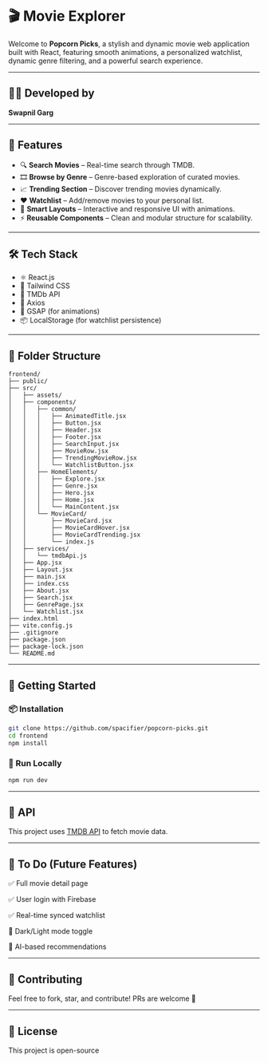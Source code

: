 
# 🎬 Movie Explorer

Welcome to **Popcorn Picks**, a stylish and dynamic movie web application built with React, featuring smooth animations, a personalized watchlist, dynamic genre filtering, and a powerful search experience.

---

## 👨‍💻 Developed by
**Swapnil Garg**

---

## 🌟 Features

- 🔍 **Search Movies** – Real-time search through TMDB.
- 🎞️ **Browse by Genre** – Genre-based exploration of curated movies.
- 📈 **Trending Section** – Discover trending movies dynamically.
- ❤️ **Watchlist** – Add/remove movies to your personal list.
- 🧠 **Smart Layouts** – Interactive and responsive UI with animations.
- ⚡ **Reusable Components** – Clean and modular structure for scalability.

---

## 🛠 Tech Stack

- ⚛️ React.js
- 💅 Tailwind CSS
- 🎥 TMDb API
- 🔁 Axios
- 🧠 GSAP (for animations)
- 📦 LocalStorage (for watchlist persistence)

---


## 📂 Folder Structure

```
frontend/
├── public/
├── src/
│   ├── assets/
│   ├── components/
│   │   ├── common/
│   │   │   ├── AnimatedTitle.jsx
│   │   │   ├── Button.jsx
│   │   │   ├── Header.jsx
│   │   │   ├── Footer.jsx
│   │   │   ├── SearchInput.jsx
│   │   │   ├── MovieRow.jsx
│   │   │   ├── TrendingMovieRow.jsx
│   │   │   └── WatchlistButton.jsx
│   │   ├── HomeElements/
│   │   │   ├── Explore.jsx
│   │   │   ├── Genre.jsx
│   │   │   ├── Hero.jsx
│   │   │   ├── Home.jsx
│   │   │   └── MainContent.jsx
│   │   └── MovieCard/
│   │       ├── MovieCard.jsx
│   │       ├── MovieCardHover.jsx
│   │       ├── MovieCardTrending.jsx
│   │       └── index.js
│   ├── services/
│   │   └── tmdbApi.js
│   ├── App.jsx
│   ├── Layout.jsx
│   ├── main.jsx
│   ├── index.css
│   ├── About.jsx
│   ├── Search.jsx
│   ├── GenrePage.jsx
│   └── Watchlist.jsx
├── index.html
├── vite.config.js
├── .gitignore
├── package.json
├── package-lock.json
└── README.md
```

---

## 🚀 Getting Started

### 📦 Installation

```bash
git clone https://github.com/spacifier/popcorn-picks.git
cd frontend
npm install
```

### 🧪 Run Locally

```bash
npm run dev
```

---

## 🔗 API
This project uses [TMDB API](https://www.themoviedb.org/documentation/api) to fetch movie data.

---

## 📌 To Do (Future Features)
✅ Full movie detail page

✅ User login with Firebase

✅ Real-time synced watchlist

🌙 Dark/Light mode toggle

🧠 AI-based recommendations

---

## 🙌 Contributing
Feel free to fork, star, and contribute! PRs are welcome 🎉

---

## 📜 License
This project is open-source 
